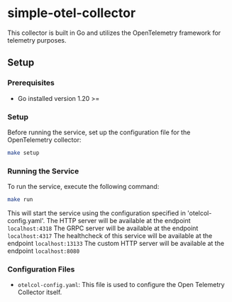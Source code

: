 # simple-otel-collector

This collector is built in Go and utilizes the OpenTelemetry framework for telemetry purposes.

## Setup

### Prerequisites
- Go installed version 1.20 >=

### Setup
Before running the service, set up the configuration file for the OpenTelemetry collector:

```bash
make setup
```

### Running the Service
To run the service, execute the following command:
```bash
make run
```
This will start the service using the configuration specified in 'otelcol-config.yaml'.
The HTTP server will be available at the endpoint `localhost:4318`
The GRPC server will be available at the endpoint `localhost:4317`
The healthcheck of this service will be available at the endpoint `localhost:13133`
The custom HTTP server will be available at the endpoint `localhost:8080`

### Configuration Files
* `otelcol-config.yaml`: This file is used to configure the Open Telemetry Collector itself.
